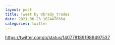 ```yaml
--- 
layout: post 
title: Tweet by @brady_trades 
date: 2021-06-23 1624476364 
categories: twitter 
--- 
```

https://twitter.com/o/status/1407781891986497537